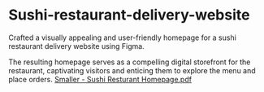 # Sushi-restaurant-delivery-website
Crafted a visually appealing and user-friendly homepage for a sushi restaurant delivery website using Figma.

The resulting homepage serves as a compelling digital storefront for the restaurant, captivating visitors and enticing them to explore the menu and place orders.
[Smaller - Sushi Resturant Homepage.pdf](https://github.com/boiozzi/Sushi-restaurant-delivery-website/files/11181371/Smaller.-.Sushi.Resturant.Homepage.pdf)
